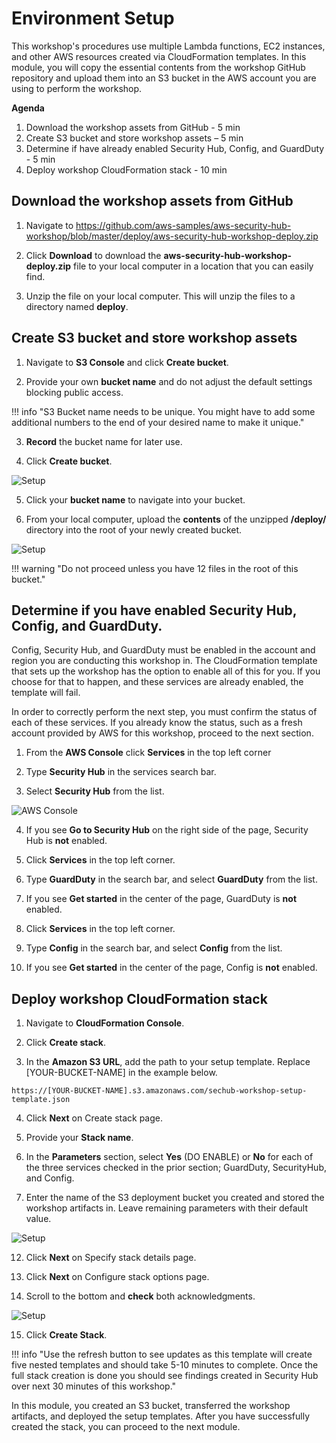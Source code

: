 # Environment Setup

This workshop's procedures use multiple Lambda functions, EC2 instances, and other AWS resources created via CloudFormation templates. In this module, you will copy the essential contents from the workshop GitHub repository and upload them into an S3 bucket in the AWS account you are using to perform the workshop.

**Agenda**
 
1. Download the workshop assets from GitHub - 5 min
2. Create S3 bucket and store workshop assets – 5 min
3. Determine if have already enabled Security Hub, Config, and GuardDuty - 5 min
4. Deploy workshop CloudFormation stack  - 10 min


## Download the workshop assets from GitHub

1. Navigate to https://github.com/aws-samples/aws-security-hub-workshop/blob/master/deploy/aws-security-hub-workshop-deploy.zip

2. Click **Download** to download the **aws-security-hub-workshop-deploy.zip** file to your local computer in a location that you can easily find.

3. Unzip the file on your local computer.  This will unzip the files to a directory named **deploy**.  

## Create S3 bucket and store workshop assets

1. Navigate to **S3 Console** and click **Create bucket**. 

2. Provide your own **bucket name** and do not adjust the default settings blocking public access.  

!!! info "S3 Bucket name needs to be unique.  You might have to add some additional numbers to the end of your desired name to make it unique."

3. **Record** the bucket name for later use.

4. Click **Create bucket**. 

![Setup](./images/00-create-bucket.png)

5. Click your **bucket name** to navigate into your bucket.

6. From your local computer, upload the **contents** of the unzipped **/deploy/** directory into the root of your newly created bucket. 

![Setup](./images/00-bucket-contents.png)

!!! warning "Do not proceed unless you have 12 files in the root of this bucket."

## Determine if you have enabled Security Hub, Config, and GuardDuty.
Config, Security Hub, and GuardDuty must be enabled in the account and region you are conducting this workshop in.  The CloudFormation template that sets up the workshop has the option to enable all of this for you.  If you choose for that to happen, and these services are already enabled, the template will fail.

In order to correctly perform the next step, you must confirm the status of each of these services.  If you already know the status, such as a fresh account provided by AWS for this workshop, proceed to the next section.

1. From the **AWS Console** click **Services** in the top left corner

2. Type **Security Hub** in the services search bar.

3. Select **Security Hub** from the list.

![AWS Console](./images/01-aws-console.png)

4. If you see  **Go to Security Hub** on the right side of the page, Security Hub is **not** enabled.

5. Click **Services** in the top left corner.

6. Type **GuardDuty** in the search bar, and select **GuardDuty** from the list.

7. If you see **Get started** in the center of the page, GuardDuty is **not** enabled.

8. Click **Services** in the top left corner.

9. Type **Config** in the search bar, and select **Config** from the list.

10. If you see **Get started** in the center of the page, Config is **not** enabled.

## Deploy workshop CloudFormation stack

1. Navigate to **CloudFormation Console**. 

2. Click **Create stack**.

3. In the **Amazon S3 URL**, add the path to your setup template. Replace [YOUR-BUCKET-NAME] in the example below.

```
https://[YOUR-BUCKET-NAME].s3.amazonaws.com/sechub-workshop-setup-template.json

```

4. Click **Next** on Create stack page.

5. Provide your **Stack name**.

6. In the **Parameters** section, select **Yes** (DO ENABLE) or **No** for each of the three services checked in the prior section; GuardDuty, SecurityHub, and Config.  

7. Enter the name of the S3 deployment bucket you created and stored the workshop artifacts in.   Leave remaining parameters with their default value.

![Setup](./images/00-stack-details.png)

12. Click **Next** on Specify stack details page.

13. Click **Next** on Configure stack options page.

14. Scroll to the bottom and **check** both acknowledgments. 

![Setup](./images/00-stack-acknowledge.png)

15. Click **Create Stack**. 

!!! info "Use the refresh button to see updates as this template will create five nested templates and should take 5-10 minutes to complete.  Once the full stack creation is done you should see findings created in Security Hub over next 30 minutes of this workshop."

In this module, you created an S3 bucket, transferred the workshop artifacts, and deployed the setup templates.  After you have successfully created the stack, you can proceed to the next module.